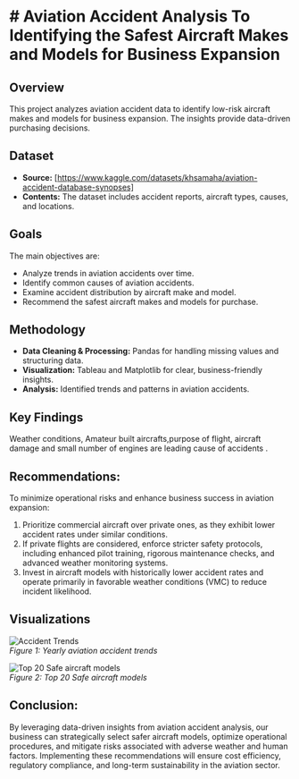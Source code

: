 # # Aviation Accident Analysis To Identifying the Safest Aircraft Makes and Models for Business Expansion

## Overview
This project analyzes aviation accident data to identify low-risk aircraft makes and models for business expansion. The insights provide data-driven purchasing decisions.
## Dataset
- **Source:** [https://www.kaggle.com/datasets/khsamaha/aviation-accident-database-synopses]
- **Contents:** The dataset includes accident reports, aircraft types, causes, and locations.

## Goals
The main objectives are:
- Analyze trends in aviation accidents over time.
- Identify common causes of aviation accidents.
- Examine accident distribution by aircraft make and model.
- Recommend the safest aircraft makes and models for purchase.

## Methodology
- **Data Cleaning & Processing:** Pandas for handling missing values and structuring data.
- **Visualization:** Tableau and Matplotlib for clear, business-friendly insights.
- **Analysis:** Identified trends and patterns in aviation accidents.

## Key Findings
Weather conditions, Amateur built aircrafts,purpose of flight, aircraft damage and small number of engines are leading cause of accidents .

## Recommendations:
To minimize operational risks and enhance business success in aviation expansion: 
1. Prioritize commercial aircraft over private ones, as they exhibit lower accident rates under similar conditions.
2. If private flights are considered, enforce stricter safety protocols, including enhanced pilot training, rigorous maintenance checks, and advanced weather monitoring systems.
3. Invest in aircraft models with historically lower accident rates and operate primarily in favorable weather conditions (VMC) to reduce incident likelihood.

## Visualizations
![Accident Trends](phase_one_project/images/accident_trends.png)  
*Figure 1: Yearly aviation accident trends*  

![Top 20 Safe aircraft models](phase_one_project/images/safe_aircrafts.png)  
*Figure 2: Top 20 Safe aircraft models*  

## Conclusion:
By leveraging data-driven insights from aviation accident analysis, our business can strategically select safer aircraft models, optimize operational procedures, and mitigate risks associated with adverse weather and human factors. Implementing these recommendations will ensure cost efficiency, regulatory compliance, and long-term sustainability in the aviation sector.

